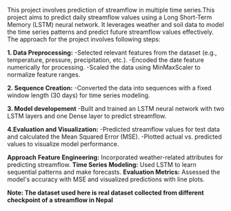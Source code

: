 This project involves prediction of streamflow in multiple time series.This project aims to predict daily streamflow values using a Long Short-Term Memory (LSTM) neural network. It leverages weather and soil data to model the time series patterns and predict future streamflow values effectively.
The approach for the project involves following steps:

**1. Data Preprocessing:**
-Selected relevant features from the dataset (e.g., temperature, pressure, precipitation, etc.).
-Encoded the date feature numerically for processing.
-Scaled the data using MinMaxScaler to normalize feature ranges.

**2. Sequence Creation:**
-Converted the data into sequences with a fixed window length (30 days) for time series modeling.

**3. Model developement**
-Built and trained an LSTM neural network with two LSTM layers and one Dense layer to predict streamflow.

**4.Evaluation and Visualization:**
-Predicted streamflow values for test data and calculated the Mean Squared Error (MSE).
-Plotted actual vs. predicted values to visualize model performance.

**Approach**
**Feature Engineering:** Incorporated weather-related attributes for predicting streamflow.
**Time Series Modeling:** Used LSTM to learn sequential patterns and make forecasts.
**Evaluation Metrics:** Assessed the model's accuracy with MSE and visualized predictions with line plots.

**Note: The dataset used here is real dataset collected from different checkpoint of a streamflow in Nepal**
